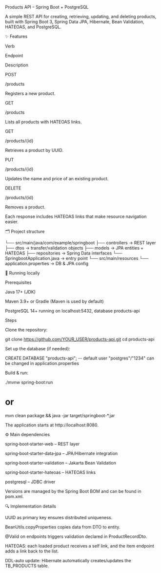 Products API – Spring Boot + PostgreSQL

A simple REST API for creating, retrieving, updating, and deleting products, built with Spring Boot 3, Spring Data JPA, Hibernate, Bean Validation, HATEOAS, and PostgreSQL.

✨ Features

Verb

Endpoint

Description

POST

/products

Registers a new product.

GET

/products

Lists all products with HATEOAS links.

GET

/products/{id}

Retrieves a product by UUID.

PUT

/products/{id}

Updates the name and price of an existing product.

DELETE

/products/{id}

Removes a product.

Each response includes HATEOAS links that make resource navigation easier.

🗂️ Project structure

└── src/main/java/com/example/springboot
    ├── controllers   → REST layer
    ├── dtos          → transfer/validation objects
    ├── models        → JPA entities + HATEOAS
    ├── repositories  → Spring Data interfaces
    └── SpringbootApplication.java → entry point
└── src/main/resources
    └── application.properties     → DB & JPA config

🚀 Running locally

Prerequisites

Java 17+ (JDK)

Maven 3.9+ or Gradle (Maven is used by default)

PostgreSQL 14+ running on localhost:5432, database products-api

Steps

Clone the repository:

git clone https://github.com/YOUR_USER/products-api.git
cd products-api

Set up the database (if needed):

CREATE DATABASE "products-api";
-- default user "postgres"/"1234" can be changed in application.properties

Build & run:

./mvnw spring-boot:run
# or
mvn clean package && java -jar target/springboot-*.jar

The application starts at http://localhost:8080.

⚙️ Main dependencies

spring‑boot‑starter‑web – REST layer

spring‑boot‑starter‑data‑jpa – JPA/Hibernate integration

spring‑boot‑starter‑validation – Jakarta Bean Validation

spring‑boot‑starter‑hateoas – HATEOAS links

postgresql – JDBC driver

Versions are managed by the Spring Boot BOM and can be found in pom.xml.

🔍 Implementation details

UUID as primary key ensures distributed uniqueness.

BeanUtils.copyProperties copies data from DTO to entity.

@Valid on endpoints triggers validation declared in ProductRecordDto.

HATEOAS: each loaded product receives a self link, and the item endpoint adds a link back to the list.

DDL‑auto update: Hibernate automatically creates/updates the TB_PRODUCTS table.
